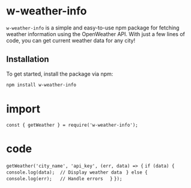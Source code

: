 # w-weather-info

`w-weather-info` is a simple and easy-to-use npm package for fetching weather information using the OpenWeather API. With just a few lines of code, you can get current weather data for any city!

## Installation

To get started, install the package via npm:

```bash
npm install w-weather-info
```

# import
`const { getWeather } = require('w-weather-info');`

# code 
`getWeather('city_name', 'api_key', (err, data) => {`
  `if (data) {`
`console.log(data);  // Display weather data`
 ` } else {`
 `   console.log(err);   // Handle errors`
`  }`
`});`

